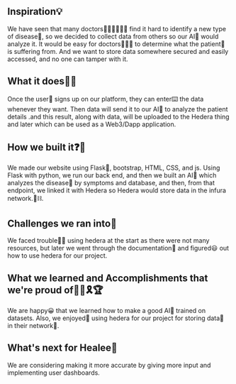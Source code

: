 ## Inspiration💡
We have seen that many doctors👩🏼‍⚕️👩🏻‍⚕️ find it hard to identify a new type of disease🦠, so we decided to collect data from others so our AI🤖 would analyze it. It would be easy for doctors👩🏼‍⚕️ to determine what the patient🤒 is suffering from. And we want to store data somewhere secured and easily accessed, and no one can tamper with it.

## What it does💪🦈
Once the user👤 signs up on our platform, they can enter⌨️ the data whenever they want. Then data will send it to our AI🤖 to analyze the patient details .and this result, along with data, will be uploaded to the Hedera thing and later which can be used as a Web3/Dapp application.

## How we built it❓🧠
We made our website using Flask🐍, bootstrap, HTML, CSS, and js.
Using Flask with python, we run our back end, and then we built an AI🤖  which analyzes the disease🤢 by symptoms and database, and then, from that endpoint, we linked it with  Hedera so Hedera would store data in the infura network.🧱⛓️.

## Challenges we ran into🧗
We faced trouble😵‍💫 using hedera at the start as there were not many resources, but later we went through the documentation📃 and figured😃 out how to use hedera for our project.

##  What we learned and Accomplishments that we're proud of👨‍🎓🎗️🏆
We are happy😀 that we learned how to make a good AI🤖 trained on datasets. Also, we enjoyed🥳 using hedera for our project for storing data🔡 in their network🥅.

## What's next for Healee🔮
We are considering making it more accurate by giving more input and implementing user dashboards.
